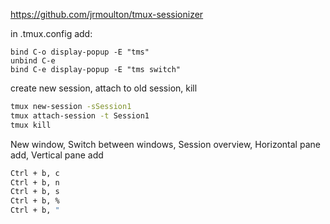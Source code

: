 
https://github.com/jrmoulton/tmux-sessionizer

in .tmux.config add:
```
bind C-o display-popup -E "tms"
unbind C-e
bind C-e display-popup -E "tms switch"
```

create new session, attach to old session, kill

```bash
tmux new-session -sSession1
tmux attach-session -t Session1
tmux kill
```

New window, Switch between windows, Session overview, Horizontal pane add, Vertical pane add

```bash
Ctrl + b, c
Ctrl + b, n
Ctrl + b, s
Ctrl + b, %
Ctrl + b, "
```

